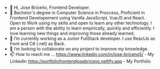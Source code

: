 - 👋 Hi, Jose Briceño, Frontend Developer.
- 👀 Bachelor's degree in Computer Science in Proccess, Proficient in Frontend Developement using Vanilla JavaScript, VueJS and React. Open to Work using my skills and open to learn any other technology. I am a person with the ability to learn empirically, quickly and efficiently. I love learning new things and improving those already learned.
- 🌱 I’m currently working as a Junior FullStack developer. I use ReactJs as front and C# (.net) as Back.
- 💞️ I’m looking to collaborate on any project to improve my knowledge.
- 📫 How to reach me ... 
https://www.linkedin.com/in/jose-briceno5/ - My Linkedin
https://portfoliofrontendjosebriceno.netlify.app - My Portfolio
<!---
Terrakill5/Terrakill5 is a ✨ special ✨ repository because its `README.md` (this file) appears on your GitHub profile.
You can click the Preview link to take a look at your changes.
--->
